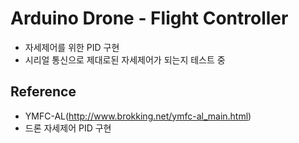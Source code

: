 # Arduino Drone - Flight Controller
+ 자세제어를 위한 PID 구현
+ 시리얼 통신으로 제대로된 자세제어가 되는지 테스트 중

## Reference
+ YMFC-AL(http://www.brokking.net/ymfc-al_main.html)
+ 드론 자세제어 PID 구현

### 
